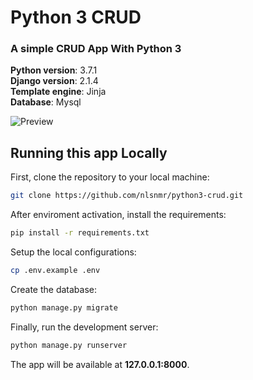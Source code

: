 # Python 3 CRUD

### A simple CRUD App With Python 3

__Python version__: 3.7.1  
__Django version__: 2.1.4  
__Template engine__: Jinja  
__Database__: Mysql  

![Preview](https://monosnap.com/image/3wBc0QSf0jOlrzgxoE5NPBaHQqGmul.png)

## Running this app Locally

First, clone the repository to your local machine:

```bash
git clone https://github.com/nlsnmr/python3-crud.git
```
After enviroment activation, install the requirements:

```bash
pip install -r requirements.txt
```

Setup the local configurations:

```bash
cp .env.example .env
```

Create the database:

```bash
python manage.py migrate
```

Finally, run the development server:

```bash
python manage.py runserver
```

The app will be available at **127.0.0.1:8000**.

